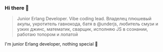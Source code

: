 ### Hi there 👋

> Junior Erlang Developer. Vibe coding lead. Владелец плюшевый акулы, укротитель гавнокода, батя в @underjs, любитель смузи и узких джинс, математик, сварщик, исполняю JS в сознании, работаю топором и лопатой

I'm junior Erlang developer, nothing special 🤔 
